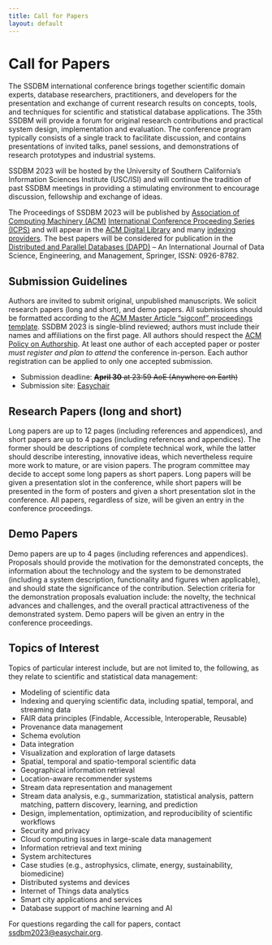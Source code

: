 ```yaml
---
title: Call for Papers
layout: default
---
```


# Call for Papers

The SSDBM international conference brings together scientific domain experts, database researchers, practitioners, and developers for the presentation and exchange of current research results on concepts, tools, and techniques for scientific and statistical database applications. The 35th SSDBM will provide a forum for original research contributions and practical system design, implementation and evaluation. The conference program typically consists of a single track to facilitate discussion, and contains presentations of invited talks, panel sessions, and demonstrations of research prototypes and industrial systems.

SSDBM 2023 will be hosted by the University of Southern California’s Information Sciences Institute (USC/ISI) and will continue the tradition of past SSDBM meetings in providing a stimulating environment to encourage discussion, fellowship and exchange of ideas.

The Proceedings of SSDBM 2023 will be published by [Association of Computing Machinery (ACM)](https://www.acm.org/) [International Conference Proceeding Series (ICPS)](https://www.acm.org/publications/icps) and will appear in the [ACM Digital Library](https://www.acm.org/publications/digital-library) and many [indexing providers](https://authors.acm.org/journals/journals-indexing-list). The best papers will be considered for publication in the [Distributed and Parallel Databases (DAPD)](https://www.springer.com/journal/10619) – An International Journal of Data Science, Engineering, and Management, Springer, ISSN: 0926-8782.

## Submission Guidelines

Authors are invited to submit original, unpublished manuscripts. We solicit research papers (long and short), and demo papers. 
All submissions should be formatted according to the [ACM Master Article “sigconf” proceedings template](https://www.acm.org/publications/proceedings-template). 
SSDBM 2023 is single-blind reviewed; authors must include their names and affiliations on the first page. 
All authors should respect the [ACM Policy on Authorship](https://www.acm.org/publications/policies/authorship-policy).
At least one author of each accepted paper or poster _must register and plan to attend_ the conference in-person. Each author registration can be applied to only one accepted submission.

* Submission deadline: <s>**April 30** at 23:59 AoE (Anywhere on Earth)</s>
* Submission site: [Easychair](https://easychair.org/conferences/?conf=ssdbm2023)

## Research Papers (long and short)

Long papers are up to 12 pages (including references and appendices), and short papers are up to 4 pages (including references and appendices). The former should be descriptions of complete technical work, while the latter should describe interesting, innovative ideas, which nevertheless require more work to mature, or are vision papers. The program committee may decide to accept some long papers as short papers. Long papers will be given a presentation slot in the conference, while short papers will be presented in the form of posters and given a short presentation slot in the conference. All papers, regardless of size, will be given an entry in the conference proceedings.

## Demo Papers

Demo papers are up to 4 pages (including references and appendices). Proposals should provide the motivation for the demonstrated concepts, the information about the technology and the system to be demonstrated (including a system description, functionality and figures when applicable), and should state the significance of the contribution. Selection criteria for the demonstration proposals evaluation include: the novelty, the technical advances and challenges, and the overall practical attractiveness of the demonstrated system. Demo papers will be given an entry in the conference proceedings.

## Topics of Interest

Topics of particular interest include, but are not limited to, the following, as they relate to scientific and statistical data management:

- Modeling of scientific data
- Indexing and querying scientific data, including spatial, temporal, and streaming data
- FAIR data principles (Findable, Accessible, Interoperable, Reusable)
- Provenance data management
- Schema evolution
- Data integration
- Visualization and exploration of large datasets
- Spatial, temporal and spatio-temporal scientific data
- Geographical information retrieval
- Location-aware recommender systems
- Stream data representation and management
- Stream data analysis, e.g., summarization, statistical analysis, pattern matching, pattern discovery, learning, and prediction
- Design, implementation, optimization, and reproducibility of scientific workflows
- Security and privacy
- Cloud computing issues in large-scale data management
- Information retrieval and text mining
- System architectures
- Case studies (e.g., astrophysics, climate, energy, sustainability, biomedicine)
- Distributed systems and devices
- Internet of Things data analytics
- Smart city applications and services
- Database support of machine learning and AI

For questions regarding the call for papers, contact [ssdbm2023@easychair.org](mailto:ssdbm2023@easychair.org).

